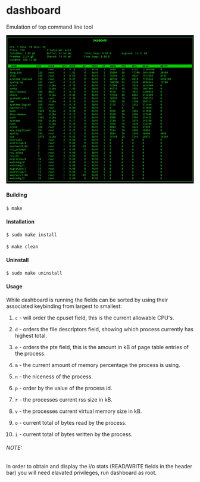 dashboard
=========

Emulation of top command line tool

![ScreenShot](/screenshots/dashboard.jpg)

#### Building

    $ make

#### Installation

    $ sudo make install

    $ make clean

#### Uninstall

    $ sudo make uninstall

#### Usage

While dashboard is running the fields can be sorted by using their associated 
keybinding from largest to smallest:

1.  `c` - will order the cpuset field, this is the current allowable CPU's.

2.  `d` - orders the file descriptors field, showing which process currently
         has highest total.

3.  `e` - orders the pte field, this is the amount in kB of page table entries 
         of the process.

4.  `m` - the current amount of memory percentage the process is using.

5.  `n` - the niceness of the process.

6.  `p` - order by the value of the process id.

7.  `r` - the processes current rss size in kB.

8.  `v` - the processes current virtual memory size in kB. 

9.  `o` - current total of bytes read by the process.

10. `i` - current total of bytes written by the process.

###### NOTE:  

In order to obtain and display the i/o stats (READ/WRITE fields in the header 
bar) you will need elavated privileges, run dashboard as root.
